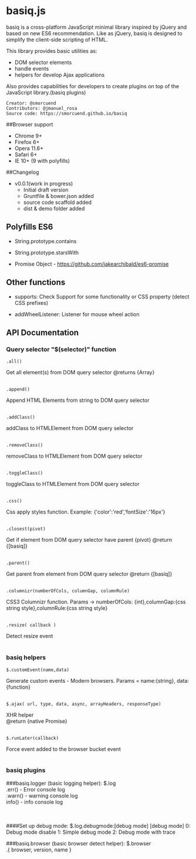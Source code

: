 # basiq.js 
basiq is a cross-platform JavaScript minimal library inspired by jQuery and based on new ES6 recommendation. Like as jQuery, basiq is designed to simplify the client-side scripting of HTML.

This library provides basic utilities as:
* DOM selector elements
* handle events
* helpers for develop Ajax applications

Also provides capabilities for developers to create plugins on top of the JavaScript library.(basiq plugins)

    Creator: @smorcuend
    Contributors: @jmanuel_rosa
    Source code: https://smorcuend.github.io/basiq

##Browser support
* Chrome 9+ 
* Firefox 6+
* Opera 11.6+
* Safari 6+
* IE 10+ (9 with polyfills)

##Changelog
* v0.0.1(work in progress)
    - Initial draft version
    - Gruntfile & bower.json added
    - source code scaffold added
    - dist & demo folder added

## Polyfills ES6

* String.prototype.contains

* String.prototype.starsWith

* Promise Object - https://github.com/jakearchibald/es6-promise

## Other functions

* supports: Check Support for some functionality or CSS property (detect CSS prefixes)    

* addWheelListener: Listener for mouse wheel action

## API Documentation

### Query selector "$(selector)" function

    .all()
Get all element(s) from DOM query selector
@returns {Array}
<br><br>

    .append()
Append HTML Elements from string to DOM query selector
<br><br>

    .addClass()
addClass to HTMLElement from DOM query selector
<br><br>

    .removeClass()
removeClass to HTMLElement from DOM query selector
<br><br>

    .toggleClass()
toggleClass to HTMLElement from DOM query selector
<br><br>

    .css()
Css apply styles function. Example: {'color':'red','fontSize':'16px'}
<br><br>

    .closest(pivot)
Get if element from DOM query selector have parent {pivot}
@return {[basiq]}
<br><br>

    .parent()
Get parent from element from DOM query selector
@return {[basiq]}
<br><br>

    .columnizr(numberOfCols, columnGap, columnRule)
CSS3 Columnizr function. Params -> numberOfCols: {int},columnGap:{css string  style},columnRule:{css string style}
<br><br>

    .resize( callback )
Detect resize event
<br><br>

### basiq helpers

    $.customEvent(name,data)
Generate custom events - Modern browsers. Params = name:{string}, data:{function}
<br><br>

    $.ajax( url, type, data, async, arrayHeaders, responseType)
XHR helper<br>
@return {native Promise}
<br><br>

    $.runLater(callback)
Force event added to the browser bucket event
<br><br>

### basiq plugins

###basiq.logger (basic logging helper):
    $.log
<br>
.err() - Error console log<br>
.warn() - warning console log <br>
info() - info console log<br>
<br><br>

####Set up debug mode:
$.log.debugmode:[debug mode]
[debug mode]
    0: Debug mode disable
    1: Simple debug mode
    2: Debug mode with trace
<br>

###basiq.browser (basic browser detect helper):
    $.browser
<br>
.{
    browser,
    version,
    name
}
<br><br>











